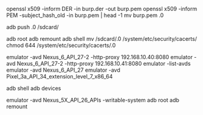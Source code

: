 openssl x509 -inform DER -in burp.der -out burp.pem
openssl x509 -inform PEM -subject_hash_old -in burp.pem | head -1
mv burp.pem <cert>.0

adb push <cert>.0 /sdcard/

adb root
adb remount
adb shell
mv /sdcard/<cert>.0 /system/etc/security/cacerts/
chmod 644 /system/etc/security/cacerts/<cert>.0


emulator -avd Nexus_6_API_27-2 -http-proxy 192.168.10.40:8080
emulator -avd Nexus_6_API_27-2 -http-proxy 192.168.10.41:8080
emulator -list-avds
emulator -avd Nexus_6_API_27
emulator -avd Pixel_3a_API_34_extension_level_7_x86_64

adb shell
adb devices


emulator -avd Nexus_5X_API_26_APIs -writable-system
adb root
adb remount

